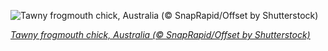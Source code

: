 
![Tawny frogmouth chick, Australia (© SnapRapid/Offset by Shutterstock)](https://cn.bing.com//th?id=OHR.TawnyFrogmouth_EN-US4707407967_1920x1080.jpg&rf=LaDigue_1920x1080.jpg&pid=hp)

*[Tawny frogmouth chick, Australia (© SnapRapid/Offset by Shutterstock)](https://www.bing.com/search?q=tawny+frogmouth+bird&form=hpcapt&filters=HpDate%3a%2220210706_0700%22)*
